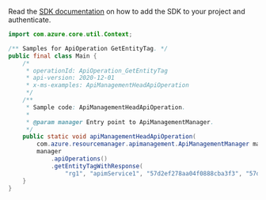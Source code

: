 Read the [SDK documentation](https://github.com/Azure/azure-sdk-for-java/blob/azure-resourcemanager-apimanagement_1.0.0-beta.2/sdk/apimanagement/azure-resourcemanager-apimanagement/README.md) on how to add the SDK to your project and authenticate.

```java
import com.azure.core.util.Context;

/** Samples for ApiOperation GetEntityTag. */
public final class Main {
    /*
     * operationId: ApiOperation_GetEntityTag
     * api-version: 2020-12-01
     * x-ms-examples: ApiManagementHeadApiOperation
     */
    /**
     * Sample code: ApiManagementHeadApiOperation.
     *
     * @param manager Entry point to ApiManagementManager.
     */
    public static void apiManagementHeadApiOperation(
        com.azure.resourcemanager.apimanagement.ApiManagementManager manager) {
        manager
            .apiOperations()
            .getEntityTagWithResponse(
                "rg1", "apimService1", "57d2ef278aa04f0888cba3f3", "57d2ef278aa04f0ad01d6cdc", Context.NONE);
    }
}
```
